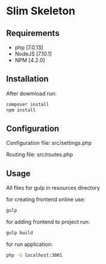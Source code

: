 # Slim Skeleton

## Requirements

- php [7.0.13]
- NodeJS [7.10.1]
- NPM [4.2.0]

## Installation

After dowmload run:
```sh
composer install
npm install
```

## Configuration

Configuration file:
src/settings.php

Routing file:
src/routes.php

## Usage

All files for gulp in resources directory

for creating frontend online use:
```sh
gulp
```

for adding frontend to project run:
```sh
gulp build
```

for run application:
```sh
php -S localhost:3001
```
